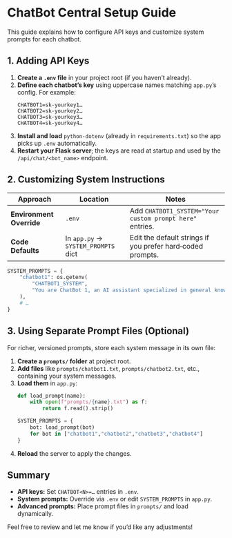 # ChatBot Central Setup Guide

This guide explains how to configure API keys and customize system prompts for each chatbot.

## 1. Adding API Keys

1. **Create a `.env` file** in your project root (if you haven’t already).
2. **Define each chatbot’s key** using uppercase names matching `app.py`’s config. For example:
   ```dotenv
   CHATBOT1=sk-yourkey1…
   CHATBOT2=sk-yourkey2…
   CHATBOT3=sk-yourkey3…
   CHATBOT4=sk-yourkey4…
   ```
3. **Install and load** `python-dotenv` (already in `requirements.txt`) so the app picks up `.env` automatically.
4. **Restart your Flask server**; the keys are read at startup and used by the `/api/chat/<bot_name>` endpoint.

## 2. Customizing System Instructions

| Approach                | Location                           | Notes                                                        |
|-------------------------|------------------------------------|--------------------------------------------------------------|
| **Environment Override**| `.env`                             | Add `CHATBOT1_SYSTEM="Your custom prompt here"` entries.    |
| **Code Defaults**       | In `app.py` → `SYSTEM_PROMPTS` dict | Edit the default strings if you prefer hard‑coded prompts.    |

```python
SYSTEM_PROMPTS = {
    "chatbot1": os.getenv(
        "CHATBOT1_SYSTEM",
        "You are ChatBot 1, an AI assistant specialized in general knowledge."
    ),
    # …
}
```

## 3. Using Separate Prompt Files (Optional)

For richer, versioned prompts, store each system message in its own file:

1. **Create a `prompts/` folder** at project root.
2. **Add files** like `prompts/chatbot1.txt`, `prompts/chatbot2.txt`, etc., containing your system messages.
3. **Load them** in `app.py`:
   ```python
   def load_prompt(name):
       with open(f"prompts/{name}.txt") as f:
           return f.read().strip()

   SYSTEM_PROMPTS = {
       bot: load_prompt(bot)
       for bot in ["chatbot1","chatbot2","chatbot3","chatbot4"]
   }
   ```
4. **Reload** the server to apply the changes.

## Summary
- **API keys:** Set `CHATBOT<N>=…` entries in `.env`.
- **System prompts:** Override via `.env` or edit `SYSTEM_PROMPTS` in `app.py`.
- **Advanced prompts:** Place prompt files in `prompts/` and load dynamically.

Feel free to review and let me know if you’d like any adjustments!
